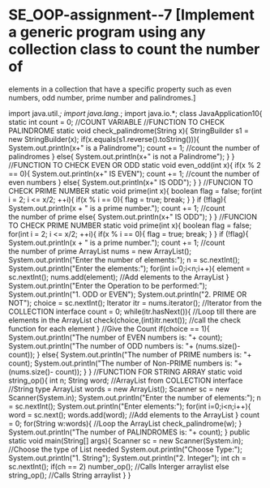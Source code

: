 # SE_OOP-assignment--7 [Implement a generic program using any collection class to count the number of
elements in a collection that have a specific property such as even numbers, odd
number, prime number and palindromes.]







import java.util.*;
import java.lang.*;
import java.io.*;
class JavaApplication10{
static int count = 0; //COUNT VARIABLE
//FUNCTION TO CHECK PALINDROME
static void check_palindrome(String x){
StringBuilder s1 = new StringBuilder(x);
if(x.equals(s1.reverse().toString())){
System.out.println(x+" is a Palindrome");
count += 1; //count the number of palindromes
}
else{
System.out.println(x+" is not a Palindrome");
}
}
//FUNCTION TO CHECK EVEN OR ODD
static void even_odd(int x){
if(x % 2 == 0){
System.out.println(x+" IS EVEN");
count += 1; //count the number of even numbers
}
else{
System.out.println(x+" IS ODD");
}
}
//FUNCION TO CHECK PRIME NUMBER
static void prime(int x){
boolean flag = false;
for(int i = 2; i <= x/2; ++i){
if(x % i == 0){
flag = true;
break;
}
}
if (!flag){
System.out.println(x + " is a prime number.");
count += 1; //count the number of prime
else{
System.out.println(x+" IS ODD");
}
}
//FUNCION TO CHECK PRIME NUMBER
static void prime(int x){
boolean flag = false;
for(int i = 2; i <= x/2; ++i){
if(x % i == 0){
flag = true;
break;
}
}
if (!flag){
System.out.println(x + " is a prime number.");
count += 1; //count the number of prime
ArrayList<Integer> nums = new ArrayList<Integer>();
System.out.println("Enter the number of elements:");
n = sc.nextInt();
System.out.println("Enter the elements:");
for(int i=0;i<n;i++){
element = sc.nextInt();
nums.add(element); //Add elements to the ArrayList
}
System.out.println("Enter the Operation to be performed:");
System.out.println("1. ODD or EVEN");
System.out.println("2. PRIME OR NOT");
choice = sc.nextInt();
Iterator itr = nums.iterator(); //Iterator from the COLLECTION interface
count = 0;
while(itr.hasNext()){ //Loop till there are elements in the ArrayList
check(choice,(int)itr.next()); //call the check function for each element
}
//Give the Count
if(choice == 1){
System.out.println("The number of EVEN numbers is: "+ count);
System.out.println("The number of ODD numbers is: "+ (nums.size()-count));
}
else{
System.out.println("The number of PRIME numbers is: "+ count);
System.out.println("The number of Non-PRIME numbers is: "+ (nums.size()- count));
}
}
//FUNCTION FOR STRING ARRAY
static void string_op(){
int n;
String word;
//ArrayList from COLLECTION interface
//String type
ArrayList<String> words = new ArrayList<String>();
Scanner sc = new Scanner(System.in);
System.out.println("Enter the number of elements:");
n = sc.nextInt();
System.out.println("Enter elements:");
for(int i=0;i<n;i++){
word = sc.next();
words.add(word); //Add elements to the ArrayList
}
count = 0;
for(String w:words){ //Loop the ArrayList
check_palindrome(w);
}
System.out.println("The number of PALINDROMES is: "+ count);
}
public static void main(String[] args){
Scanner sc = new Scanner(System.in);
//Choose the type of List needed
System.out.println("Choose Type:");
System.out.println("1. String");
System.out.println("2. Integer");
int ch = sc.nextInt();
if(ch == 2)
number_op(); //Calls Interger arraylist
else
string_op(); //Calls String arraylist
}
}
